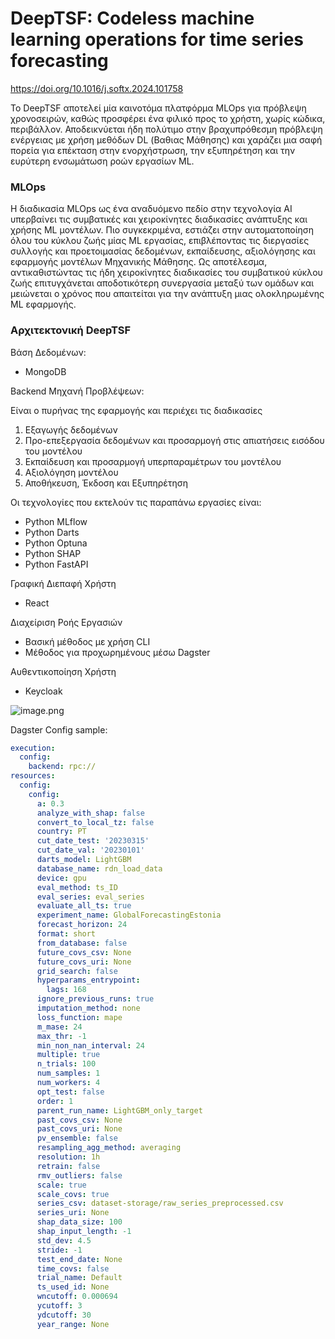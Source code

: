 # DeepTSF: Codeless machine learning operations for time series forecasting

https://doi.org/10.1016/j.softx.2024.101758

Το DeepTSF αποτελεί μία καινοτόμα πλατφόρμα MLOps για πρόβλεψη χρονοσειρών, καθώς προσφέρει ένα φιλικό προς το χρήστη, χωρίς κώδικα, περιβάλλον. Αποδεικνύεται ήδη πολύτιμο στην βραχυπρόθεσμη πρόβλεψη ενέργειας με χρήση μεθόδων DL (Βαθιας Μάθησης) και χαράζει μια σαφή πορεία για επέκταση στην ενορχήστρωση, την εξυπηρέτηση και την ευρύτερη ενσωμάτωση ροών εργασίων ML.

### MLOps

Η διαδικασία MLOps ως ένα αναδυόμενο πεδίο στην τεχνολογία ΑΙ υπερβαίνει τις συμβατικές και χειροκίνητες διαδικασίες ανάπτυξης και χρήσης ML μοντέλων. Πιο συγκεκριμένα, εστιάζει στην αυτοματοποίηση όλου του κύκλου ζωής μίας ML εργασίας, επιβλέποντας τις διεργασίες συλλογής και προετοιμασίας δεδομένων, εκπαίδευσης, αξιολόγησης και εφαρμογής μοντέλων Μηχανικής Μάθησης. Ως αποτέλεσμα, αντικαθιστώντας τις ήδη χειροκίνητες διαδικασίες του συμβατικού κύκλου ζωής επιτυγχάνεται αποδοτικότερη συνεργασία μεταξύ των ομάδων και μειώνεται ο χρόνος που απαιτείται για την ανάπτυξη μιας ολοκληρωμένης ML εφαρμογής. 

### Αρχιτεκτονική DeepTSF

Βάση Δεδομένων:

- ΜοngoDB

Backend Μηχανή Προβλέψεων:

Είναι ο πυρήνας της εφαρμογής και περιέχει τις διαδικασίες

1. Εξαγωγής δεδομένων
2. Προ-επεξεργασία δεδομένων και προσαρμογή στις απιατήσεις εισόδου του μοντέλου
3. Εκπαίδευση και προσαρμογή υπερπαραμέτρων του μοντέλου
4. Αξιολόγηση μοντέλου
5. Αποθήκευση, Έκδοση και Εξυπηρέτηση 

Οι τεχνολογίες που εκτελούν τις παραπάνω εργασίες είναι:

- Python MLflow
- Python Darts
- Python Optuna
- Python SHAP
- Python FastAPI

Γραφική Διεπαφή Χρήστη

- React

Διαχείριση Ροής Εργασιών

- Βασική μέθοδος με χρήση CLI
- Μέθοδος για προχωρημένους μέσω Dagster

Αυθεντικοποίηση Χρήστη

- Keycloak

![image.png](attachment:dc8a2485-f02e-4517-b122-caa16a110ebf:image.png)

Dagster Config sample:  

```yaml
execution:
  config:
    backend: rpc://
resources:
  config:
    config:
      a: 0.3
      analyze_with_shap: false
      convert_to_local_tz: false
      country: PT
      cut_date_test: '20230315'
      cut_date_val: '20230101'
      darts_model: LightGBM
      database_name: rdn_load_data
      device: gpu
      eval_method: ts_ID
      eval_series: eval_series
      evaluate_all_ts: true
      experiment_name: GlobalForecastingEstonia
      forecast_horizon: 24
      format: short
      from_database: false
      future_covs_csv: None
      future_covs_uri: None
      grid_search: false
      hyperparams_entrypoint:
        lags: 168
      ignore_previous_runs: true
      imputation_method: none
      loss_function: mape
      m_mase: 24
      max_thr: -1
      min_non_nan_interval: 24
      multiple: true
      n_trials: 100
      num_samples: 1
      num_workers: 4
      opt_test: false
      order: 1
      parent_run_name: LightGBM_only_target
      past_covs_csv: None
      past_covs_uri: None
      pv_ensemble: false
      resampling_agg_method: averaging
      resolution: 1h
      retrain: false
      rmv_outliers: false
      scale: true
      scale_covs: true
      series_csv: dataset-storage/raw_series_preprocessed.csv
      series_uri: None
      shap_data_size: 100
      shap_input_length: -1
      std_dev: 4.5
      stride: -1
      test_end_date: None
      time_covs: false
      trial_name: Default
      ts_used_id: None
      wncutoff: 0.000694
      ycutoff: 3
      ydcutoff: 30
      year_range: None
```